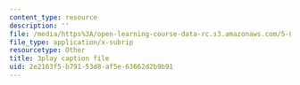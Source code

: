 ```yaml
---
content_type: resource
description: ''
file: /media/https%3A/open-learning-course-data-rc.s3.amazonaws.com/5-08j-biological-chemistry-ii-spring-2016/2e2163f5b79153d8af5e63662d2b9b91_Dz8G2XoPrkM.vtt
file_type: application/x-subrip
resourcetype: Other
title: 3play caption file
uid: 2e2163f5-b791-53d8-af5e-63662d2b9b91
---
```

